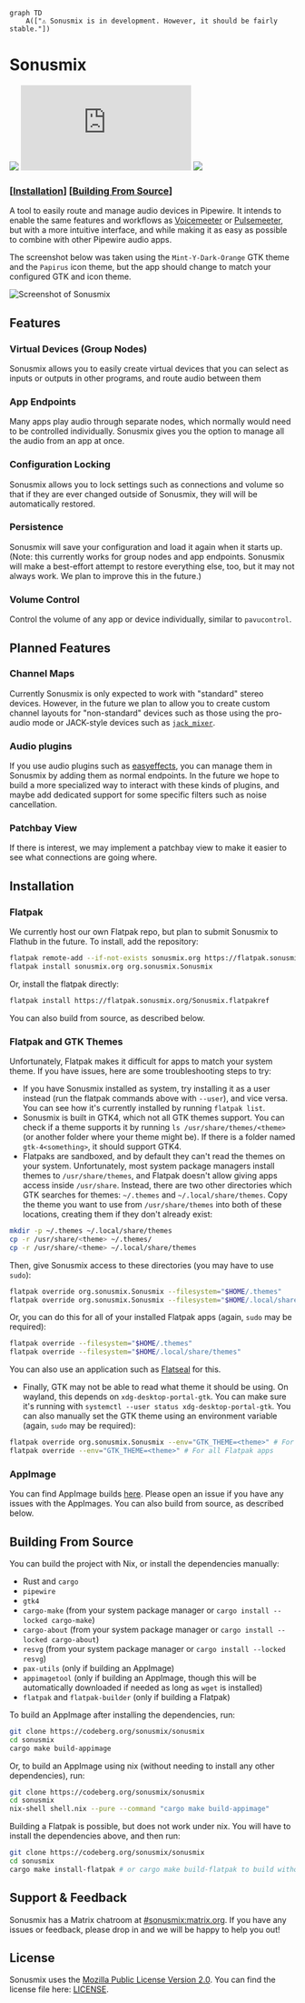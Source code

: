 ```mermaid
graph TD
    A(["⚠️ Sonusmix is in development. However, it should be fairly stable."])
```

# Sonusmix

[![](https://ci.codeberg.org/api/badges/13704/status.svg)](https://ci.codeberg.org/repos/13704) [![](https://img.shields.io/matrix/sonusmix%3Amatrix.org
)](https://matrix.to/#/#sonusmix:matrix.org) [![](https://img.shields.io/badge/mirror-GitHub-white
)](https://github.com/sonusmix/sonusmix)

### \[[Installation](#installation)\] \[[Building From Source](#building-from-source)\]

A tool to easily route and manage audio devices in Pipewire. It intends to enable the same features and workflows as [Voicemeeter](https://vb-audio.com/Voicemeeter/) or [Pulsemeeter](https://github.com/theRealCarneiro/pulsemeeter), but with a more intuitive interface, and while making it as easy as possible to combine with other Pipewire audio apps.


The screenshot below was taken using the `Mint-Y-Dark-Orange` GTK theme and the `Papirus` icon theme, but the app should change to match your configured GTK and icon theme.

![Screenshot of Sonusmix](assets/readme/sonusmix2.png)

## Features

### Virtual Devices (Group Nodes)
Sonusmix allows you to easily create virtual devices that you can select as inputs or outputs in other programs, and route audio between them

### App Endpoints
Many apps play audio through separate nodes, which normally would need to be controlled individually. Sonusmix gives you the option to manage all the audio from an app at once.

### Configuration Locking
Sonusmix allows you to lock settings such as connections and volume so that if they are ever changed outside of Sonusmix, they will will be automatically restored.

### Persistence
Sonusmix will save your configuration and load it again when it starts up. (Note: this currently works for group nodes and app endpoints. Sonusmix will make a best-effort attempt to restore everything else, too, but it may not always work. We plan to improve this in the future.)

### Volume Control
Control the volume of any app or device individually, similar to `pavucontrol`.

## Planned Features

### Channel Maps
Currently Sonusmix is only expected to work with "standard" stereo devices. However, in the future we plan to allow you to create custom channel layouts for "non-standard" devices such as those using the pro-audio mode or JACK-style devices such as [`jack_mixer`](https://github.com/jack-mixer/jack_mixer).

### Audio plugins
If you use audio plugins such as [easyeffects](https://github.com/wwmm/easyeffects), you can manage them in Sonusmix by adding them as normal endpoints. In the future we hope to build a more specialized way to interact with these kinds of plugins, and maybe add dedicated support for some specific filters such as noise cancellation.

### Patchbay View
If there is interest, we may implement a patchbay view to make it easier to see what connections are going where.

## Installation

### Flatpak
We currently host our own Flatpak repo, but plan to submit Sonusmix to Flathub in the future. To install, add the repository:
```bash
flatpak remote-add --if-not-exists sonusmix.org https://flatpak.sonusmix.org/sonusmix.org.flatpakrepo
flatpak install sonusmix.org org.sonusmix.Sonusmix
```
Or, install the flatpak directly:
```bash
flatpak install https://flatpak.sonusmix.org/Sonusmix.flatpakref
```
You can also build from source, as described below.

### Flatpak and GTK Themes
Unfortunately, Flatpak makes it difficult for apps to match your system theme. If you have issues, here are some troubleshooting steps to try:
- If you have Sonusmix installed as system, try installing it as a user instead (run the flatpak commands above with `--user`), and vice versa. You can see how it's currently installed by running `flatpak list`.
- Sonusmix is built in GTK4, which not all GTK themes support. You can check if a theme supports it by running `ls /usr/share/themes/<theme>` (or another folder where your theme might be). If there is a folder named `gtk-4<something>`, it should support GTK4.
- Flatpaks are sandboxed, and by default they can't read the themes on your system. Unfortunately, most system package managers install themes to `/usr/share/themes`, and Flatpak doesn't allow giving apps access inside `/usr/share`. Instead, there are two other directories which GTK searches for themes: `~/.themes` and `~/.local/share/themes`. Copy the theme you want to use from `/usr/share/themes` into both of these locations, creating them if they don't already exist:
```bash
mkdir -p ~/.themes ~/.local/share/themes
cp -r /usr/share/<theme> ~/.themes/
cp -r /usr/share/<theme> ~/.local/share/themes
```
Then, give Sonusmix access to these directories (you may have to use `sudo`):
```bash
flatpak override org.sonusmix.Sonusmix --filesystem="$HOME/.themes"
flatpak override org.sonusmix.Sonusmix --filesystem="$HOME/.local/share/themes"
```
Or, you can do this for all of your installed Flatpak apps (again, `sudo` may be required):
```bash
flatpak override --filesystem="$HOME/.themes"
flatpak override --filesystem="$HOME/.local/share/themes"
```
You can also use an application such as [Flatseal](https://flathub.org/apps/com.github.tchx84.Flatseal) for this.
- Finally, GTK may not be able to read what theme it should be using. On wayland, this depends on `xdg-desktop-portal-gtk`. You can make sure it's running with `systemctl --user status xdg-desktop-portal-gtk`. You can also manually set the GTK theme using an environment variable (again, `sudo` may be required):
```bash
flatpak override org.sonusmix.Sonusmix --env="GTK_THEME=<theme>" # For Sonusmix only
flatpak override --env="GTK_THEME=<theme>" # For all Flatpak apps
```

### AppImage
You can find AppImage builds [here](https://codeberg.org/sonusmix/sonusmix/releases). Please open an issue if you have any issues with the AppImages. You can also build from source, as described below.

## Building From Source
You can build the project with Nix, or install the dependencies manually:
- Rust and `cargo`
- `pipewire`
- `gtk4`
- `cargo-make` (from your system package manager or `cargo install --locked cargo-make`)
- `cargo-about` (from your system package manager or `cargo install --locked cargo-about`)
- `resvg` (from your system package manager or `cargo install --locked resvg`)
- `pax-utils` (only if building an AppImage)
- `appimagetool` (only if building an AppImage, though this will be automatically downloaded if needed as long as `wget` is installed)
- `flatpak` and `flatpak-builder` (only if building a Flatpak)

To build an AppImage after installing the dependencies, run:
```bash
git clone https://codeberg.org/sonusmix/sonusmix
cd sonusmix
cargo make build-appimage
```

Or, to build an AppImage using nix (without needing to install any other dependencies), run:
```bash
git clone https://codeberg.org/sonusmix/sonusmix
cd sonusmix
nix-shell shell.nix --pure --command "cargo make build-appimage"
```

Building a Flatpak is possible, but does not work under nix. You will have to install the dependencies above, and then run:
```bash
git clone https://codeberg.org/sonusmix/sonusmix
cd sonusmix
cargo make install-flatpak # or cargo make build-flatpak to build without installing
```

## Support & Feedback
Sonusmix has a Matrix chatroom at [#sonusmix:matrix.org](https://matrix.to/#/#sonusmix:matrix.org). If you have any issues or feedback, please drop in and we will be happy to help you out!

## License

Sonusmix uses the [Mozilla Public License Version 2.0](https://www.tldrlegal.com/license/mozilla-public-license-2-0-mpl-2). You can find the license file here: [LICENSE](LICENSE).
